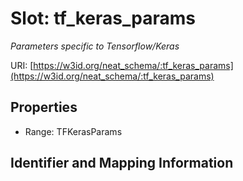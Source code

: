 # Slot: tf_keras_params
_Parameters specific to Tensorflow/Keras_


URI: [https://w3id.org/neat_schema/:tf_keras_params](https://w3id.org/neat_schema/:tf_keras_params)



<!-- no inheritance hierarchy -->


## Properties

 * Range: TFKerasParams



## Identifier and Mapping Information





